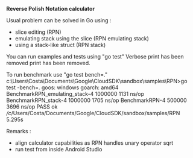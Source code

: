 **Reverse Polish Notation calculator**

Usual problem can be solved in Go using :
- slice editing (RPN)
- emulating stack using the slice (RPN emulating stack)
- using a stack-like struct (RPN stack)

You can run examples and tests using "go test"
Verbose print has been removed print has been removed.

To run benchmark use "go test bench=."
c:\Users\Costa\Documents\Google\CloudSDK\sandbox\samples\RPN>go test -bench=.
goos: windows
goarch: amd64
BenchmarkRPN_emulating_stack-4           1000000              1131 ns/op
BenchmarkRPN_stack-4                     1000000              1705 ns/op
BenchmarkRPN-4                            500000              3696 ns/op
PASS
ok      _/c_/Users/Costa/Documents/Google/CloudSDK/sandbox/samples/RPN  5.295s

Remarks :
- align calculator capabilities as RPN handles unary operator sqrt
- run test from inside Android Studio

